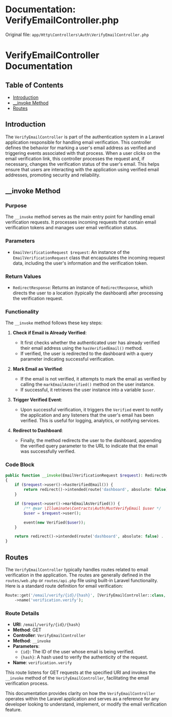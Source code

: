 # Documentation: VerifyEmailController.php

Original file: `app/Http\Controllers\Auth\VerifyEmailController.php`

# VerifyEmailController Documentation

## Table of Contents
- [Introduction](#introduction)
- [__invoke Method](#invoke-method)
- [Routes](#routes)

## Introduction
The `VerifyEmailController` is part of the authentication system in a Laravel application responsible for handling email verification. This controller defines the behavior for marking a user's email address as verified and triggering events associated with that process. When a user clicks on the email verification link, this controller processes the request and, if necessary, changes the verification status of the user's email. This helps ensure that users are interacting with the application using verified email addresses, promoting security and reliability.

## __invoke Method

### Purpose
The `__invoke` method serves as the main entry point for handling email verification requests. It processes incoming requests that contain email verification tokens and manages user email verification status.

### Parameters
- `EmailVerificationRequest $request`: An instance of the `EmailVerificationRequest` class that encapsulates the incoming request data, including the user's information and the verification token.

### Return Values
- `RedirectResponse`: Returns an instance of `RedirectResponse`, which directs the user to a location (typically the dashboard) after processing the verification request.

### Functionality
The `__invoke` method follows these key steps:

1. **Check if Email is Already Verified**: 
   - It first checks whether the authenticated user has already verified their email address using the `hasVerifiedEmail()` method.
   - If verified, the user is redirected to the dashboard with a query parameter indicating successful verification.

2. **Mark Email as Verified**: 
   - If the email is not verified, it attempts to mark the email as verified by calling the `markEmailAsVerified()` method on the user instance.
   - If successful, it retrieves the user instance into a variable `$user`.

3. **Trigger Verified Event**: 
   - Upon successful verification, it triggers the `Verified` event to notify the application and any listeners that the user's email has been verified. This is useful for logging, analytics, or notifying services.

4. **Redirect to Dashboard**: 
   - Finally, the method redirects the user to the dashboard, appending the verified query parameter to the URL to indicate that the email was successfully verified.

### Code Block
```php
public function __invoke(EmailVerificationRequest $request): RedirectResponse
{
    if ($request->user()->hasVerifiedEmail()) {
        return redirect()->intended(route('dashboard', absolute: false) . '?verified=1');
    }

    if ($request->user()->markEmailAsVerified()) {
        /** @var \Illuminate\Contracts\Auth\MustVerifyEmail $user */
        $user = $request->user();

        event(new Verified($user));
    }

    return redirect()->intended(route('dashboard', absolute: false) . '?verified=1');
}
```

## Routes
The `VerifyEmailController` typically handles routes related to email verification in the application. The routes are generally defined in the `routes/web.php` or `routes/api.php` file using built-in Laravel functionality. Here is a standard route definition for email verification:

```php
Route::get('/email/verify/{id}/{hash}', [VerifyEmailController::class, '__invoke'])
    ->name('verification.verify');
```

### Route Details
- **URI**: `/email/verify/{id}/{hash}`
- **Method**: GET
- **Controller**: `VerifyEmailController`
- **Method**: `__invoke`
- **Parameters**:
  - `{id}`: The ID of the user whose email is being verified.
  - `{hash}`: A hash used to verify the authenticity of the request.
- **Name**: `verification.verify`

This route listens for GET requests at the specified URI and invokes the `__invoke` method of the `VerifyEmailController`, facilitating the email verification process.

This documentation provides clarity on how the `VerifyEmailController` operates within the Laravel application and serves as a reference for any developer looking to understand, implement, or modify the email verification feature.